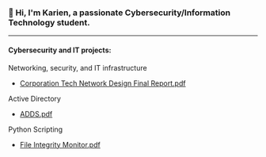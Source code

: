### 👋 Hi, I'm Karien, a passionate Cybersecurity/Information Technology student.
--------------------------------------------------------------------------------
#### Cybersecurity and IT projects:


Networking, security, and IT infrastructure
* [Corporation Tech Network Design Final Report.pdf](https://github.com/KarienWB/KarienWB/files/10463409/Corporation.Tech.Network.Design.Final.Report.pdf)

Active Directory
* [ADDS.pdf](https://github.com/KarienWB/KarienWB/files/10463358/ADDS.pdf)

Python Scripting
* [File Integrity Monitor.pdf](https://github.com/KarienWB/KarienWB/files/10422651/File.Integrity.Monitor.pdf)





